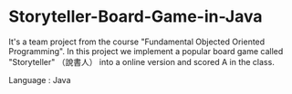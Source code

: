 # Storyteller-Board-Game-in-Java
It's a team project from the course "Fundamental Objected Oriented Programming". In this project we implement a popular board game called "Storyteller" （說書人） into a online version and scored A in the class.

Language : Java

